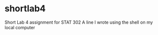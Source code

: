 # shortlab4
Short Lab 4 assignment for STAT 302
A line I wrote using the shell on my local computer
